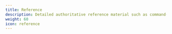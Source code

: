 ```yaml
---
title: Reference
description: Detailed authoritative reference material such as command-line options, configuration options, and API calling parameters.
weight: 60
icon: reference
---
```

